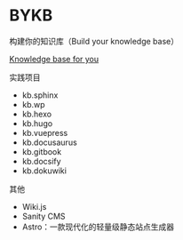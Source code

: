 # BYKB

构建你的知识库（Build your knowledge base）

[Knowledge base for you](https://github.com/KB4U)



实践项目

- kb.sphinx
- kb.wp
- kb.hexo
- kb.hugo
- kb.vuepress
- kb.docusaurus
- kb.gitbook
- kb.docsify
- kb.dokuwiki



其他

- Wiki.js
- Sanity CMS
- Astro：一款现代化的轻量级静态站点生成器

